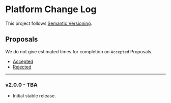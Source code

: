 # Platform Change Log

This project follows [Semantic Versioning](CONTRIBUTING.md).

## Proposals

We do not give estimated times for completion on `Accepted` Proposals.

- [Accepted](https://github.com/cartalyst/platform/labels/Accepted)
- [Rejected](https://github.com/cartalyst/platform/labels/Rejected)

---

### v2.0.0 - TBA

- Initial stable release.
